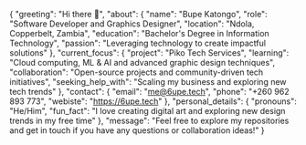 {
  "greeting": "Hi there 👋",
  "about": {
    "name": "Bupe Katongo",
    "role": "Software Developer and Graphics Designer",
    "location": "Ndola, Copperbelt, Zambia",
    "education": "Bachelor's Degree in Information Technology",
    "passion": "Leveraging technology to create impactful solutions"
  },
  "current_focus": {
    "project": "Piko Tech Services",
    "learning": "Cloud computing, ML & AI and advanced graphic design techniques",
    "collaboration": "Open-source projects and community-driven tech initiatives",
    "seeking_help_with": "Scaling my business and exploring new tech trends"
  },
  "contact": {
    "email": "me@6upe.tech",
    "phone": "+260 962 893 773",
    "webiste": "https://6upe.tech"
  },
  "personal_details": {
    "pronouns": "He/Him",
    "fun_fact": "I love creating digital art and exploring new design trends in my free time"
  },
  "message": "Feel free to explore my repositories and get in touch if you have any questions or collaboration ideas!"
}

